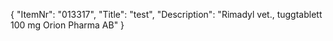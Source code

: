 {
  "ItemNr": "013317",
  "Title": "test",
  "Description": "Rimadyl vet., tuggtablett 100 mg Orion Pharma AB"
}